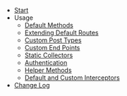 <!-- ./_sidebar.md -->

* [Start](/ "WordPress API Client Documentation")
* Usage
  * [Default Methods](usage/default-methods.md "Default Methods")
  * [Extending Default Routes](usage/extending-default-routes.md)
  * [Custom Post Types](usage/custom-post-types.md)
  * [Custom End Points](usage/custom-end-points.md)
  * [Static Collectors](usage/static-collectors.md)
  * [Authentication](usage/authentication.md)
  * [Helper Methods](usage/helper-methods.md)
  * [Default and Custom Interceptors](usage/default-and-custom-interceptors.md)
* [Change Log](CHANGELOG.md "Change Log")